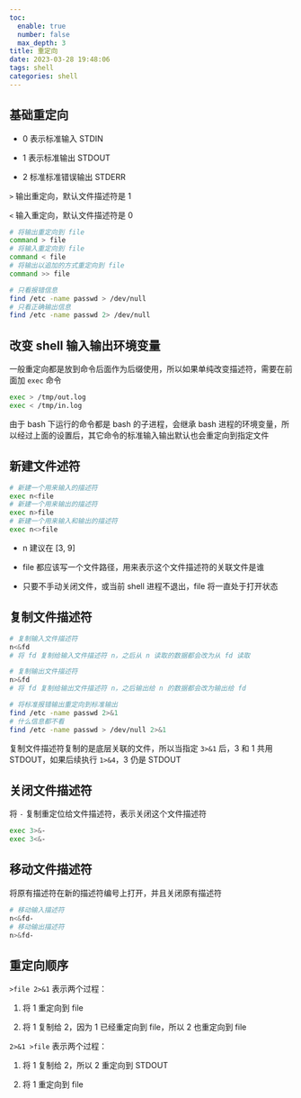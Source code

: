 ```yaml
---
toc:
  enable: true
  number: false
  max_depth: 3
title: 重定向
date: 2023-03-28 19:48:06
tags: shell
categories: shell
---
```


## 基础重定向

- 0 表示标准输入 STDIN

- 1 表示标准输出 STDOUT

- 2 标准标准错误输出 STDERR

`>` 输出重定向，默认文件描述符是 1

`<` 输入重定向，默认文件描述符是 0

```sh
# 将输出重定向到 file
command > file   
# 将输入重定向到 file
command < file  
# 将输出以追加的方式重定向到 file
command >> file

# 只看报错信息
find /etc -name passwd > /dev/null
# 只看正确输出信息
find /etc -name passwd 2> /dev/null
```

## 改变 shell 输入输出环境变量

一般重定向都是放到命令后面作为后缀使用，所以如果单纯改变描述符，需要在前面加 `exec` 命令

```sh
exec > /tmp/out.log
exec < /tmp/in.log
```

由于 bash 下运行的命令都是 bash 的子进程，会继承 bash 进程的环境变量，所以经过上面的设置后，其它命令的标准输入输出默认也会重定向到指定文件

## 新建文件述符

```sh
# 新建一个用来输入的描述符
exec n<file
# 新建一个用来输出的描述符
exec n>file
# 新建一个用来输入和输出的描述符
exec n<>file
```

- n 建议在 [3, 9]

- file 都应该写一个文件路径，用来表示这个文件描述符的关联文件是谁

- 只要不手动关闭文件，或当前 shell 进程不退出，file 将一直处于打开状态

## 复制文件描述符

```sh
# 复制输入文件描述符
n<&fd
# 将 fd 复制给输入文件描述符 n，之后从 n 读取的数据都会改为从 fd 读取

# 复制输出文件描述符
n>&fd
# 将 fd 复制给输出文件描述符 n，之后输出给 n 的数据都会改为输出给 fd

# 将标准报错输出重定向到标准输出
find /etc -name passwd 2>&1
# 什么信息都不看
find /etc -name passwd > /dev/null 2>&1
```

复制文件描述符复制的是底层关联的文件，所以当指定 `3>&1` 后，3 和 1 共用 STDOUT，如果后续执行 `1>&4`，3 仍是 STDOUT

## 关闭文件描述符

将 `-` 复制重定位给文件描述符，表示关闭这个文件描述符

```sh
exec 3>&-
exec 3<&-
```

## 移动文件描述符

将原有描述符在新的描述符编号上打开，并且关闭原有描述符

```sh
# 移动输入描述符
n<&fd-
# 移动输出描述符
n>&fd-
```

## 重定向顺序

`>file 2>&1` 表示两个过程：

1. 将 1 重定向到 file

2. 将 1 复制给 2，因为 1 已经重定向到 file，所以 2 也重定向到 file

`2>&1 >file` 表示两个过程：

1. 将 1 复制给 2，所以 2 重定向到 STDOUT

2. 将 1 重定向到 file
